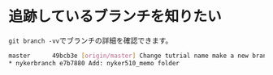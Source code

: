 # 追跡しているブランチを知りたい

`git branch -vv`でブランチの詳細を確認できます。

```bash
master      49bcb3e [origin/master] Change tutrial name make a new branch and push a remote repositry tutrial
* nykerbranch e7b7880 Add: nyker510_memo folder
```
